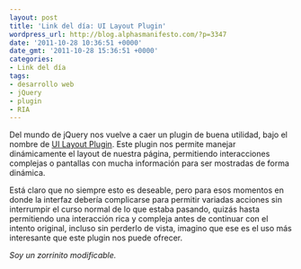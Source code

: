 ```yaml
---
layout: post
title: 'Link del día: UI Layout Plugin'
wordpress_url: http://blog.alphasmanifesto.com/?p=3347
date: '2011-10-28 10:36:51 +0000'
date_gmt: '2011-10-28 15:36:51 +0000'
categories:
- Link del día
tags:
- desarrollo web
- jQuery
- plugin
- RIA
---
```


Del mundo de jQuery nos vuelve a caer un plugin de buena utilidad, bajo el nombre de [UI Layout Plugin](http://layout.jquery-dev.net/). Este plugin nos permite manejar dinámicamente el layout de nuestra página, permitiendo interacciones complejas o pantallas con mucha información para ser mostradas de forma dinámica.

Está claro que no siempre esto es deseable, pero para esos momentos en donde la interfaz debería complicarse para permitir variadas acciones sin interrumpir el curso normal de lo que estaba pasando, quizás hasta permitiendo una interacción rica y compleja antes de continuar con el intento original, incluso sin perderlo de vista, imagino que ese es el uso más interesante que este plugin nos puede ofrecer.

_Soy un zorrinito modificable._
